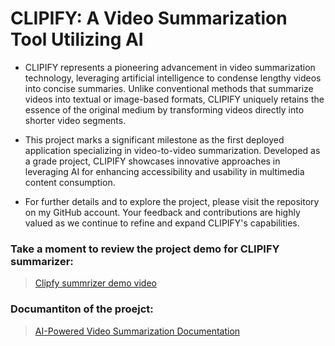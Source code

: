 # CLIPIFY: A Video Summarization Tool Utilizing AI
- CLIPIFY represents a pioneering advancement in video summarization technology, leveraging artificial intelligence to condense lengthy videos into concise summaries. Unlike conventional methods that summarize videos into textual or image-based formats, CLIPIFY uniquely retains the essence of the original medium by transforming videos directly into shorter video segments.

- This project marks a significant milestone as the first deployed application specializing in video-to-video summarization. Developed as a grade project, CLIPIFY showcases innovative approaches in leveraging AI for enhancing accessibility and usability in multimedia content consumption.

- For further details and to explore the project, please visit the repository on my GitHub account. Your feedback and contributions are highly valued as we continue to refine and expand CLIPIFY's capabilities.
### Take a moment to review the project demo for CLIPIFY summarizer:

> [Clipfy summrizer demo video](https://drive.google.com/file/d/1THDNru0cwRqnXktgmSfFoNJn5X8HZHEY/view?usp=sharing)



### Documantiton of the proejct:

> [AI-Powered Video Summarization Documentation](https://drive.google.com/file/d/10xePYnSBk1FNwyq5RKyy3RhrBHR3MLLx/view?usp=sharing)
